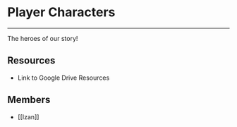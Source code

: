 # Player Characters
---

The heroes of our story!

## Resources
- Link to Google Drive Resources

## Members
- [[Izan]]